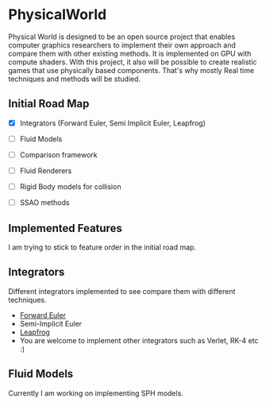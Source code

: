 # PhysicalWorld

Physical World is designed to be an open source project that enables computer graphics researchers to implement their own approach and compare them with other existing methods.
It is implemented on GPU with compute shaders. With this project, it also will be possible to create realistic games that use physically based components. That's why mostly Real time techniques and methods will be studied.

## Initial Road Map
- [x] Integrators (Forward Euler, Semi Implicit Euler, Leapfrog)
- [ ] Fluid Models
- [ ] Comparison framework
- [ ] Fluid Renderers
- [ ] Rigid Body models for collision
- [ ] SSAO methods


## Implemented Features 
I am trying to stick to feature order in the initial road map.

## Integrators
Different integrators implemented to see compare them with different techniques.
- [Forward Euler](http://mathworld.wolfram.com/EulerForwardMethod.html)
- Semi-Implicit Euler
- [Leapfrog](https://en.wikipedia.org/wiki/Leapfrog_integration)
- You are welcome to implement other integrators such as Verlet, RK-4 etc :)

## Fluid Models
Currently I am working on implementing SPH models.

